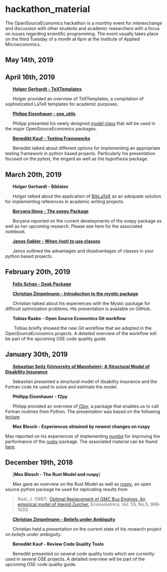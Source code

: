 # hackathon_material

The OpenSourceEconomics hackathon is a monthly event for interexchange and discussion with other students and academic researchers with a focus on issues regarding scientific programming. The event usually takes place on the third Tuesday of a month at 6pm at the Institute of Applied Microeconomics.

## May 14th, 2019


## April 16th, 2019
&nbsp;&nbsp;&nbsp;&nbsp;&nbsp;&nbsp;[**Holger Gerhardt - TeXTemplates**](https://github.com/HolgerGerhardt/TeXTemplates)

&nbsp;&nbsp;&nbsp;&nbsp;&nbsp;&nbsp;Holger provided an overview of TeXTemplates, a compilation of sophisticated LaTeX templates for academic purposes.

&nbsp;&nbsp;&nbsp;&nbsp;&nbsp;&nbsp;[**Philipp Eisenhauer - ose_utils**](https://nbviewer.jupyter.org/format/slides/github/OpenSourceEconomics/ose_utils/blob/master/design_patterns/model_specification/model_spec.ipynb#/).

&nbsp;&nbsp;&nbsp;&nbsp;&nbsp;&nbsp;Philipp presented his newly designed [model class]() that will be used in the major OpenSourceEconomics packages.

&nbsp;&nbsp;&nbsp;&nbsp;&nbsp;&nbsp;[**Benedikt Kauf - Testing Frameworks**]()

&nbsp;&nbsp;&nbsp;&nbsp;&nbsp;&nbsp;Benedikt talked about different options for implementing an appropriate testing framework in python based projects. Particularly his presentation focused on the pytest, the engard as well as the hypothesis package.

## March 20th, 2019

&nbsp;&nbsp;&nbsp;&nbsp;&nbsp;&nbsp;**Holger Gerhardt - Biblatex**

&nbsp;&nbsp;&nbsp;&nbsp;&nbsp;&nbsp;Holger talked about the application of [BibLaTeX](https://ctan.org/pkg/biblatex?lang=de) as an adequate solution for implementing references in academic writing projects.  

 &nbsp;&nbsp;&nbsp;&nbsp;&nbsp;&nbsp;[**Boryana Ilieva - The soepy Package**]()

 &nbsp;&nbsp;&nbsp;&nbsp;&nbsp;&nbsp;Boryana reported on the  current developments of the soepy package as well as her upcoming research. Please see here for the associated  notebook.

 &nbsp;&nbsp;&nbsp;&nbsp;&nbsp;&nbsp;[**Janos Gabler - When (not) to use classes**]()

 &nbsp;&nbsp;&nbsp;&nbsp;&nbsp;&nbsp;Janos outlined the advantages and disadvantages of classes in your python based projects.

## February 20th, 2019

&nbsp;&nbsp;&nbsp;&nbsp;&nbsp;&nbsp;[**Felix Schan - Dask Package**]()

&nbsp;&nbsp;&nbsp;&nbsp;&nbsp;&nbsp;[**Christian Zimpelmann - Introduction to the mystic package**](https://github.com/ChristianZimpelmann/introduction_mystic)

&nbsp;&nbsp;&nbsp;&nbsp;&nbsp;&nbsp;Christian talked about his experiences with the Mystic package for difficult optimization problems. His presentation is available on GitHub.

&nbsp;&nbsp;&nbsp;&nbsp;&nbsp;&nbsp;**Tobias Raabe - Open Source Economics Git workflow**

&nbsp;&nbsp;&nbsp;&nbsp;&nbsp;&nbsp; Tobias briefly showed the new Git workflow that we adopted in the OpenSourceEconomics projects. A detailed overview of the workflow will be part of the upcoming OSE code quaility guide.

## January 30th, 2019

&nbsp;&nbsp;&nbsp;&nbsp;&nbsp;&nbsp;[**Sebastian Seitz (University of Mannheim)- A Structural Model of Disability Insurance**]()

&nbsp;&nbsp;&nbsp;&nbsp;&nbsp;&nbsp;Sebastian presented a structural model of disability insurance and the Fortran code he used to solve and estimate the model.

&nbsp;&nbsp;&nbsp;&nbsp;&nbsp;&nbsp;**Phillipp Eisenhauer - f2py**

&nbsp;&nbsp;&nbsp;&nbsp;&nbsp;&nbsp;Philipp provided an overview of [*f2py*](https://docs.scipy.org/doc/numpy/f2py/), a package that enables us to call Fortran routines from Python. The presentation was based on the following [lecture]().

&nbsp;&nbsp;&nbsp;&nbsp;&nbsp;&nbsp;**Max Blesch - Experiences obtained by newest changes on ruspy**

Max reported on his experiences of implementing [*numba*](http://numba.pydata.org/) for improving the performance of the [*ruspy*](https://github.com/OpenSourceEconomics/ruspy) package. The associated material can be found [here]().

## December 19th, 2018

&nbsp;&nbsp;&nbsp;&nbsp;&nbsp;&nbsp;[**Max Blesch - The Rust Model and ruspy**]

&nbsp;&nbsp;&nbsp;&nbsp;&nbsp;&nbsp;Max gave an overview on the Rust Model as well as [*ruspy*](https://github.com/OpenSourceEconomics/ruspy), an open source python package he used for replicating results from

> Rust, J. (1987). [Optimal Replacement of GMC Bus Engines: An empirical model of Harold Zurcher.](https://doi.org/10.2307/1911259) *Econometrica*, Vol. 55, No.5, 999-1033.


&nbsp;&nbsp;&nbsp;&nbsp;&nbsp;&nbsp;[**Christian Zimpelmann - Beliefs under Ambiguity**]()

&nbsp;&nbsp;&nbsp;&nbsp;&nbsp;&nbsp;Christian held a presentation on the current state of his research project on *beliefs under ambiguity*.

&nbsp;&nbsp;&nbsp;&nbsp;&nbsp;&nbsp;**Benedikt Kauf - Review Code Quality Tools**

&nbsp;&nbsp;&nbsp;&nbsp;&nbsp;&nbsp;Benedikt presented on several code quality tools which are currently used in several OSE projects. A detailed overview will be part of the upcoming OSE code quality guide.
